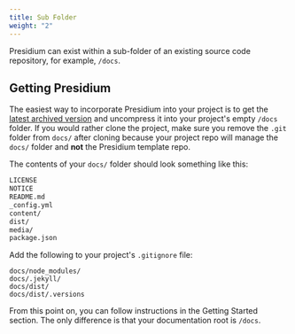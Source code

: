 ```yaml
---
title: Sub Folder
weight: "2"
---
```


Presidium can exist within a sub-folder of an existing source code repository, for example, `/docs`.

## Getting Presidium

The easiest way to incorporate Presidium into your project is to get the [latest archived version](https://github.com/SPANDigital/presidium-template/archive/master.zip) and uncompress it into your project's empty `/docs` folder.  If you would rather clone the project, make sure you remove the `.git` folder from `docs/` after cloning because your project repo will manage
the `docs/` folder and **not** the Presidium template repo.

The contents of your `docs/` folder should look something like this:

```bash
LICENSE
NOTICE
README.md
_config.yml
content/
dist/
media/
package.json
```

Add the following to your project's `.gitignore` file:

```
docs/node_modules/
docs/.jekyll/
docs/dist/
docs/dist/.versions
```

From this point on, you can follow instructions in the Getting Started section. The only difference is that your documentation root is `/docs`.
